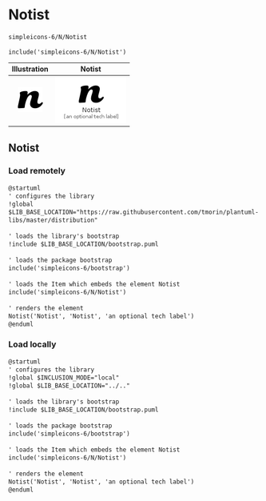 # Notist


```text
simpleicons-6/N/Notist
```

```text
include('simpleicons-6/N/Notist')
```



| Illustration | Notist |
| :---: | :---: |
| ![illustration for Illustration](../../simpleicons-6/N/Notist.png) | ![illustration for Notist](../../simpleicons-6/N/Notist.Local.png) |




## Notist

### Load remotely
```plantuml
@startuml
' configures the library
!global $LIB_BASE_LOCATION="https://raw.githubusercontent.com/tmorin/plantuml-libs/master/distribution"

' loads the library's bootstrap
!include $LIB_BASE_LOCATION/bootstrap.puml

' loads the package bootstrap
include('simpleicons-6/bootstrap')

' loads the Item which embeds the element Notist
include('simpleicons-6/N/Notist')

' renders the element
Notist('Notist', 'Notist', 'an optional tech label')
@enduml
```

### Load locally
```plantuml
@startuml
' configures the library
!global $INCLUSION_MODE="local"
!global $LIB_BASE_LOCATION="../.."

' loads the library's bootstrap
!include $LIB_BASE_LOCATION/bootstrap.puml

' loads the package bootstrap
include('simpleicons-6/bootstrap')

' loads the Item which embeds the element Notist
include('simpleicons-6/N/Notist')

' renders the element
Notist('Notist', 'Notist', 'an optional tech label')
@enduml
```

